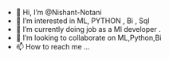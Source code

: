 - 👋 Hi, I’m @Nishant-Notani
- 👀 I’m interested in ML, PYTHON , Bi , Sql
- 🌱 I’m currently doing job as a Ml developer .
- 💞️ I’m looking to collaborate on ML,Python,Bi
- 📫 How to reach me ...

<!---
Nishant-Notani/Nishant-Notani is a ✨ special ✨ repository because its `README.md` (this file) appears on your GitHub profile.
You can click the Preview link to take a look at your changes.
--->
